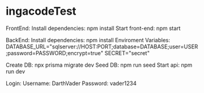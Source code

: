 # ingacodeTest
FrontEnd:
  Install dependencies: npm install
  Start front-end: npm start

BackEnd:
  Install dependencies: npm install
  Enviroment Variables:
    DATABASE_URL="sqlserver://HOST:PORT;database=DATABASE;user=USER;password=PASSWORD;encrypt=true"
    SECRET="secret"
    
  Create DB: npx prisma migrate dev
  Seed DB: npm run seed
  Start api: npm run dev
  
Login:
  Username: DarthVader
  Password: vader1234
    
